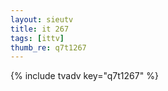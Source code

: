 ```yaml
--- 
layout: sieutv
title: it 267
tags: [ittv]
thumb_re: q7t1267
---
```

{% include tvadv key="q7t1267" %} 
